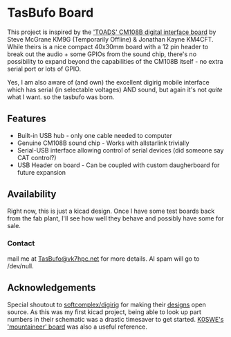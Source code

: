 # TasBufo Board

This project is inspired by the ['TOADS' CM108B digital interface board](https://ham-radio-dx.square.site/product/toads-digital-interface/2?cs=true&cst=custom) by Steve McGrane KM9G (Temporarily Offline) & Jonathan Kayne KM4CFT. While theirs is a nice compact 40x30mm board with a 12 pin header to break out the audio + some GPIOs from the sound chip, there's no possibility to expand beyond the capabilities of the CM108B itself - no extra serial port or lots of GPIO.

Yes, I am also aware of (and own) the excellent digirig mobile interface which has serial (in selectable voltages) AND sound, but again it's not *quite* what I want. so the tasbufo was born.

## Features
* Built-in USB hub - only one cable needed to computer
* Genuine CM108B sound chip - Works with allstarlink trivially
* Serial-USB interface allowing control of serial devices (did someone say CAT control?)
* USB Header on board - Can be coupled with custom daugherboard for future expansion

## Availability
Right now, this is just a kicad design. Once I have some test boards back from the fab plant, I'll see how well they behave and possibly have some for sale.

### Contact
mail me at [TasBufo@vk7hpc.net](mailto:TasBufo@vk7hpc.net) for more details. AI spam will go to /dev/null.

## Acknowledgements

Special shoutout to [softcomplex/digirig](https://digirig.net/) for making their [designs](https://github.com/softcomplex/Digirig-Mobile) open source. As this was my first kicad project, being able to look up part numbers in their schematic was a drastic timesaver to get started. [K0SWE's 'mountaineer' board](https://github.com/k0swe/mountaineer/) was also a useful reference.
